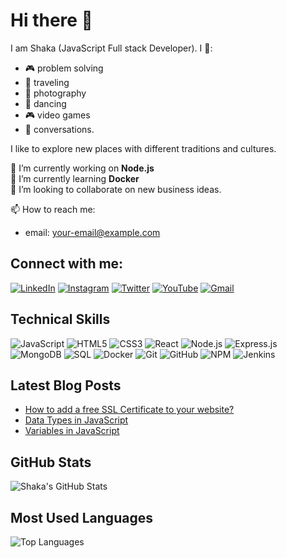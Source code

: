 # Hi there 👋

I am Shaka (JavaScript Full stack Developer). I 🧡:
- 🎮 problem solving
- 🧳 traveling
- 📸 photography
- 💃 dancing
- 🎮 video games
- 💬 conversations.

I like to explore new places with different traditions and cultures.

🔭 I’m currently working on **Node.js**  
🌱 I’m currently learning **Docker**  
🤝 I’m looking to collaborate on new business ideas.

📫 How to reach me:
- email: your-email@example.com

## Connect with me:

[![LinkedIn](https://img.shields.io/badge/-LinkedIn-blue?style=flat&logo=linkedin&logoColor=white)](https://linkedin.com/in/your-profile)
[![Instagram](https://img.shields.io/badge/-Instagram-E4405F?style=flat&logo=instagram&logoColor=white)](https://instagram.com/your-profile)
[![Twitter](https://img.shields.io/badge/-Twitter-1DA1F2?style=flat&logo=twitter&logoColor=white)](https://twitter.com/your-profile)
[![YouTube](https://img.shields.io/badge/-YouTube-FF0000?style=flat&logo=youtube&logoColor=white)](https://youtube.com/your-channel)
[![Gmail](https://img.shields.io/badge/-Gmail-D14836?style=flat&logo=gmail&logoColor=white)](mailto:your-email@gmail.com)

## Technical Skills

![JavaScript](https://img.shields.io/badge/-JavaScript-F7DF1E?style=flat&logo=javascript&logoColor=black)
![HTML5](https://img.shields.io/badge/-HTML5-E34F26?style=flat&logo=html5&logoColor=white)
![CSS3](https://img.shields.io/badge/-CSS3-1572B6?style=flat&logo=css3&logoColor=white)
![React](https://img.shields.io/badge/-React-61DAFB?style=flat&logo=react&logoColor=black)
![Node.js](https://img.shields.io/badge/-Node.js-339933?style=flat&logo=nodedotjs&logoColor=white)
![Express.js](https://img.shields.io/badge/-Express.js-000000?style=flat&logo=express&logoColor=white)
![MongoDB](https://img.shields.io/badge/-MongoDB-47A248?style=flat&logo=mongodb&logoColor=white)
![SQL](https://img.shields.io/badge/-SQL-4479A1?style=flat&logo=sql&logoColor=white)
![Docker](https://img.shields.io/badge/-Docker-2496ED?style=flat&logo=docker&logoColor=white)
![Git](https://img.shields.io/badge/-Git-F05032?style=flat&logo=git&logoColor=white)
![GitHub](https://img.shields.io/badge/-GitHub-181717?style=flat&logo=github&logoColor=white)
![NPM](https://img.shields.io/badge/-NPM-CB3837?style=flat&logo=npm&logoColor=white)
![Jenkins](https://img.shields.io/badge/-Jenkins-D24939?style=flat&logo=jenkins&logoColor=white)

## Latest Blog Posts

- [How to add a free SSL Certificate to your website?](#)
- [Data Types in JavaScript](#)
- [Variables in JavaScript](#)

## GitHub Stats

![Shaka's GitHub Stats](https://github-readme-stats.vercel.app/api?username=your-username&show_icons=true&theme=radical)

## Most Used Languages

![Top Languages](https://github-readme-stats.vercel.app/api/top-langs/?username=your-username&layout=compact&theme=radical)

